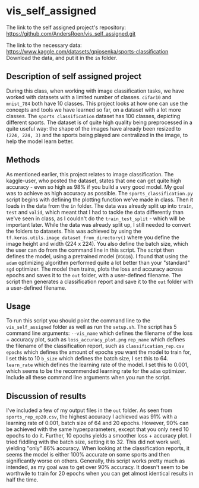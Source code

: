 # vis_self_assigned

The link to the self assigned project's repository: https://github.com/AndersRoen/vis_self_assigned.git

The link to the necessary data: https://www.kaggle.com/datasets/gpiosenka/sports-classification
Download the data, and put it in the ```in``` folder.

## Description of self assigned project
During this class, when working with image classification tasks, we have worked with datasets with a limited number of classes. ```cifar10``` and ```mnist_784``` both have 10 classes. This project looks at how one can use the concepts and tools we have learned so far, on a dataset with a lot more classes. The ```sports classification``` dataset has 100 classes, depicting different sports. The dataset is of quite high quality being preprocessed in a quite useful way: the shape of the images have already been resized to ```(224, 224, 3)``` and the sports being played are centralized in the image, to help the model learn better.

## Methods
As mentioned earlier, this project relates to image classification. The kaggle-user, who posted the dataset, states that one can get quite high accuracy - even so high as 98% if you build a very good model.
My goal was to achieve as high accuracy as possible.
The ```sports_classification.py``` script begins with defining the plotting function we've made in class. Then it loads in the data from the ```in``` folder. The data was already split up into ```train```, ```test``` and ```valid```, which meant that I had to tackle the data differently than we've seen in class, as I couldn't do the ```train_test_split``` - which will be important later.
While the data was already split up, I still needed to convert the folders to datasets. This was achieved by using the ```tf.keras.utils.image_dataset_from_directory()``` where you define the image height and width (224 x 224). You also define the batch size, which the user can do from the command line in this script.
The script then defines the model, using a pretrained model (```VGG16```). I found that using the ```adam``` optimizing algorithm performed quite a lot better than your "standard" ```sgd``` optimizer.
The model then trains, plots the loss and accuracy across epochs and saves it to the ```out``` folder, with a user-defined filename. The script then generates a classification report and save it to the ```out``` folder with a user-defined filename.

## Usage
To run this script you should point the command line to the ```vis_self_assigned``` folder as well as run the ```setup.sh```.
The script has 5 command line arguments:
```--vis_name``` which defines the filename of the loss + accuracy plot, such as ```loss_accuracy_plot.png```
```rep_name``` which defines the filename of the classification report, such as ```classification_rep.csv```
```epochs``` which defines the amount of epochs you want the model to train for, I set this to 10
```b_size``` which defines the batch size, I set this to 64.
```learn_rate``` which defines the learning rate of the model. I set this to 0.001, which seems to be the recommended learning rate for the ```adam``` optimizer.
Include all these command line arguments when you run the script.

## Discussion of results
I've included a few of my output files in the ```out``` folder. As seen from ```sports_rep_ep20.csv```, the highest accuracy I achieved was 91% with a learning rate of 0.001, batch size of 64 and 20 epochs. However, 90% can be achieved with the same hyperparameters, except that you only need 10 epochs to do it. Further, 10 epochs yields a smoother loss + accuracy plot.
I tried fiddling with the batch size, setting it to 32. This did not work well, yielding "only" 86% accuracy. 
When looking at the classification reports, it seems the model is either 100% accurate on some sports and then significantly worse on others.
Generally, this script works pretty much as intended, as my goal was to get over 90% accuracy. It doesn't seem to be worthwile to train for 20 epochs when you can get almost identical results in half the time.
